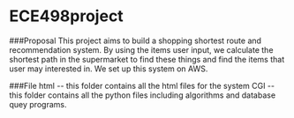 # ECE498project

###Proposal
This project aims to build a shopping shortest route and recommendation system. By using the items user input, we calculate the shortest path in the supermarket to find these things and find the items that user may interested in. We set up this system on AWS.

###File
html -- this folder contains all the html files for the system
CGI --  this folder contains all the python files including algorithms and database quey programs.
